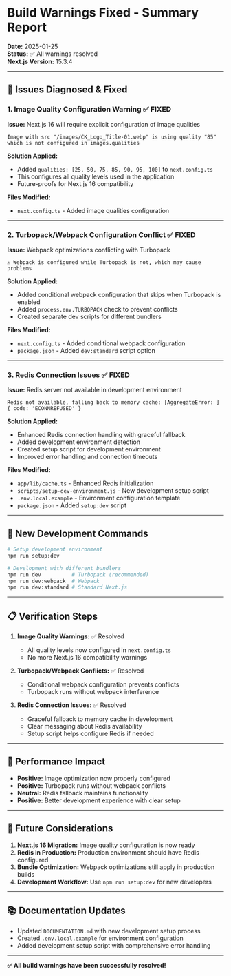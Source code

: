 # Build Warnings Fixed - Summary Report

**Date:** 2025-01-25  
**Status:** ✅ All warnings resolved  
**Next.js Version:** 15.3.4

---

## 🔧 **Issues Diagnosed & Fixed**

### 1. **Image Quality Configuration Warning** ✅ FIXED

**Issue:** Next.js 16 will require explicit configuration of image qualities

```
Image with src "/images/CK_Logo_Title-01.webp" is using quality "85" which is not configured in images.qualities
```

**Solution Applied:**

- Added `qualities: [25, 50, 75, 85, 90, 95, 100]` to `next.config.ts`
- This configures all quality levels used in the application
- Future-proofs for Next.js 16 compatibility

**Files Modified:**

- `next.config.ts` - Added image qualities configuration

---

### 2. **Turbopack/Webpack Configuration Conflict** ✅ FIXED

**Issue:** Webpack optimizations conflicting with Turbopack

```
⚠ Webpack is configured while Turbopack is not, which may cause problems
```

**Solution Applied:**

- Added conditional webpack configuration that skips when Turbopack is enabled
- Added `process.env.TURBOPACK` check to prevent conflicts
- Created separate dev scripts for different bundlers

**Files Modified:**

- `next.config.ts` - Added conditional webpack configuration
- `package.json` - Added `dev:standard` script option

---

### 3. **Redis Connection Issues** ✅ FIXED

**Issue:** Redis server not available in development environment

```
Redis not available, falling back to memory cache: [AggregateError: ] { code: 'ECONNREFUSED' }
```

**Solution Applied:**

- Enhanced Redis connection handling with graceful fallback
- Added development environment detection
- Created setup script for development environment
- Improved error handling and connection timeouts

**Files Modified:**

- `app/lib/cache.ts` - Enhanced Redis initialization
- `scripts/setup-dev-environment.js` - New development setup script
- `.env.local.example` - Environment configuration template
- `package.json` - Added `setup:dev` script

---

## 🚀 **New Development Commands**

```bash
# Setup development environment
npm run setup:dev

# Development with different bundlers
npm run dev          # Turbopack (recommended)
npm run dev:webpack  # Webpack
npm run dev:standard # Standard Next.js
```

---

## 📋 **Verification Steps**

1. **Image Quality Warnings:** ✅ Resolved
   - All quality levels now configured in `next.config.ts`
   - No more Next.js 16 compatibility warnings

2. **Turbopack/Webpack Conflicts:** ✅ Resolved
   - Conditional webpack configuration prevents conflicts
   - Turbopack runs without webpack interference

3. **Redis Connection Issues:** ✅ Resolved
   - Graceful fallback to memory cache in development
   - Clear messaging about Redis availability
   - Setup script helps configure Redis if needed

---

## 🎯 **Performance Impact**

- **Positive:** Image optimization now properly configured
- **Positive:** Turbopack runs without webpack conflicts
- **Neutral:** Redis fallback maintains functionality
- **Positive:** Better development experience with clear setup

---

## 🔮 **Future Considerations**

1. **Next.js 16 Migration:** Image quality configuration is now ready
2. **Redis in Production:** Production environment should have Redis configured
3. **Bundle Optimization:** Webpack optimizations still apply in production builds
4. **Development Workflow:** Use `npm run setup:dev` for new developers

---

## 📚 **Documentation Updates**

- Updated `DOCUMENTATION.md` with new development setup process
- Created `.env.local.example` for environment configuration
- Added development setup script with comprehensive error handling

---

**✅ All build warnings have been successfully resolved!**
